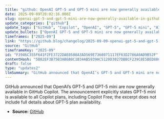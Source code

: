```yaml
---
title: "github: OpenAI GPT-5 and GPT-5 mini are now generally available in GitHub Copilot"
date: 2025-09-09T20:02:16.000Z
slug: openai-gpt-5-and-gpt-5-mini-are-now-generally-available-in-github-copilot
update_categories: ["github"]
update_tags: ["GitHub", "Copilot", "OpenAI", "GPT-5", "GPT-5 mini", "AI", "release"]
update_bullets: ["OpenAI GPT-5 and GPT-5 mini are now generally available in GitHub Copilot.", "GPT-5 mini is available to all GitHub Copilot plans, including Copilot Free.", "The provided excerpt does not specify which Copilot plans include GPT-5 (full details likely in the full blog post).", "Original announcement published on The GitHub Blog (link provided in the source)."]
timeframes: ["2025-09"]
link: "https://github.blog/changelog/2025-09-09-openai-gpt-5-and-gpt-5-mini-are-now-generally-available-in-github-copilot"
source: "GitHub"
timeframeKey: "2025-09"
id: "F3946C355F641F2FE3722DAE0588A3AD569E7368071117EF63D2786A0AD9B52F"
contentHash: "5B82EF3B75B3AB6B8C1B34AB5939AC5120D3027DBBCF239C8E5BED88C2402BAA"
draft: false
type: "updates2"
llmSummary: "GitHub announced that OpenAI’s GPT-5 and GPT-5 mini are now generally available in GitHub Copilot. The announcement explicitly states GPT-5 mini is available to all Copilot plans, including Copilot Free; the excerpt does not include full details about GPT-5 plan availability."
---
```


GitHub announced that OpenAI’s GPT-5 and GPT-5 mini are now generally available in GitHub Copilot. The announcement explicitly states GPT-5 mini is available to all Copilot plans, including Copilot Free; the excerpt does not include full details about GPT-5 plan availability.

- **Source:** [GitHub](https://github.blog/changelog/2025-09-09-openai-gpt-5-and-gpt-5-mini-are-now-generally-available-in-github-copilot)
